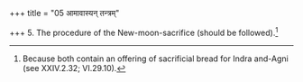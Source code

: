 +++
title = "05 आमावास्यन् तन्त्रम्"

+++
5. The procedure of the New-moon-sacrifice (should be followed).[^1]  

[^1]: Because both contain an offering of sacrificial bread for Indra and-Agni (see XXIV.2.32; VI.29.10).
